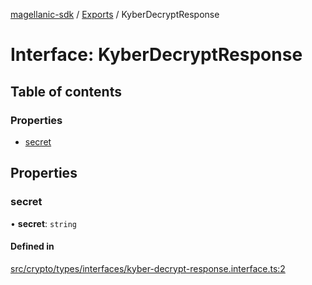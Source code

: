 [magellanic-sdk](../README.md) / [Exports](../modules.md) / KyberDecryptResponse

# Interface: KyberDecryptResponse

## Table of contents

### Properties

- [secret](KyberDecryptResponse.md#secret)

## Properties

### secret

• **secret**: `string`

#### Defined in

[src/crypto/types/interfaces/kyber-decrypt-response.interface.ts:2](https://gitlab.com/magellanic/platform/magellanic-ciem/magellanic-ciem-sdk/-/blob/0b7d1b6/src/crypto/types/interfaces/kyber-decrypt-response.interface.ts#L2)
